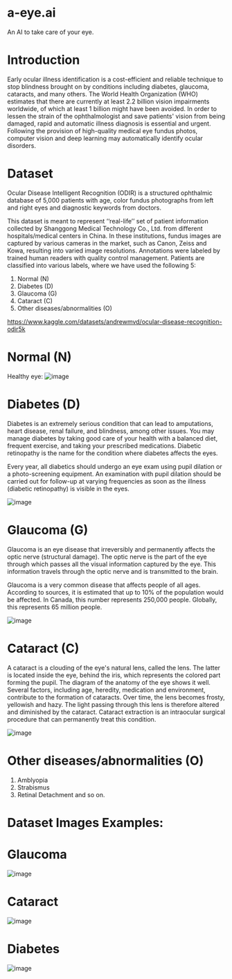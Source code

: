 # a-eye.ai
An AI to take care of your eye.


# Introduction

Early ocular illness identification is a cost-efficient and reliable technique to stop blindness brought on by conditions including diabetes, glaucoma, cataracts, and many others. The World Health Organization (WHO) estimates that there are currently at least 2.2 billion vision impairments worldwide, of which at least 1 billion might have been avoided. In order to lessen the strain of the ophthalmologist and save patients' vision from being damaged, rapid and automatic illness diagnosis is essential and urgent. Following the provision of high-quality medical eye fundus photos, computer vision and deep learning may automatically identify ocular disorders.


# Dataset
Ocular Disease Intelligent Recognition (ODIR) is a structured ophthalmic database of 5,000 patients with age, color fundus photographs from left and right eyes and diagnostic keywords from doctors.

This dataset is meant to represent ‘‘real-life’’ set of patient information collected by Shanggong Medical Technology Co., Ltd. from different hospitals/medical centers in China. In these institutions, fundus images are captured by various cameras in the market, such as Canon, Zeiss and Kowa, resulting into varied image resolutions.
Annotations were labeled by trained human readers with quality control management. Patients are classified into various labels, where we have used the following 5:

1. Normal (N)
2. Diabetes (D)
3. Glaucoma (G)
4. Cataract (C)
5. Other diseases/abnormalities (O)

https://www.kaggle.com/datasets/andrewmvd/ocular-disease-recognition-odir5k

# Normal (N)
Healthy eye:
![image](https://user-images.githubusercontent.com/83496813/183237522-aa147eba-3bcb-4d36-baa6-bbdcdce9c885.png)

# Diabetes (D)

Diabetes is an extremely serious condition that can lead to amputations, heart disease, renal failure, and blindness, among other issues. You may manage diabetes by taking good care of your health with a balanced diet, frequent exercise, and taking your prescribed medications. Diabetic retinopathy is the name for the condition where diabetes affects the eyes.

Every year, all diabetics should undergo an eye exam using pupil dilation or a photo-screening equipment. An examination with pupil dilation should be carried out for follow-up at varying frequencies as soon as the illness (diabetic retinopathy) is visible in the eyes.

![image](https://user-images.githubusercontent.com/83496813/183237104-2801e1d3-dcdf-486a-ae9c-4fa5490d5b0b.png)

# Glaucoma (G)

Glaucoma is an eye disease that irreversibly and permanently affects the optic nerve (structural damage). The optic nerve is the part of the eye through which passes all the visual information captured by the eye. This information travels through the optic nerve and is transmitted to the brain.

Glaucoma is a very common disease that affects people of all ages. According to sources, it is estimated that up to 10% of the population would be affected. In Canada, this number represents 250,000 people. Globally, this represents 65 million people.

![image](https://user-images.githubusercontent.com/83496813/183237163-2f54290a-7a19-4426-9cff-f311c9154f2e.png)

# Cataract (C)

A cataract is a clouding of the eye's natural lens, called the lens. The latter is located inside the eye, behind the iris, which represents the colored part forming the pupil. The diagram of the anatomy of the eye shows it well. Several factors, including age, heredity, medication and environment, contribute to the formation of cataracts. Over time, the lens becomes frosty, yellowish and hazy. The light passing through this lens is therefore altered and diminished by the cataract. Cataract extraction is an intraocular surgical procedure that can permanently treat this condition.

![image](https://user-images.githubusercontent.com/83496813/183237216-27385f25-50dd-4e16-bc32-ee6aacd243a4.png)

# Other diseases/abnormalities (O)
1. Amblyopia
2. Strabismus
3. Retinal Detachment and so on.

# Dataset Images Examples:

# Glaucoma
![image](https://user-images.githubusercontent.com/83496813/183253186-4b16ab49-1407-4deb-a3cc-20a25d7c4484.png)

# Cataract 
![image](https://user-images.githubusercontent.com/83496813/183253259-a71f2a29-2a08-4711-9360-ce0447c0e39f.png)

# Diabetes
![image](https://user-images.githubusercontent.com/83496813/183253379-f8d819a3-c962-49de-b179-1a5fd2be20e1.png)



